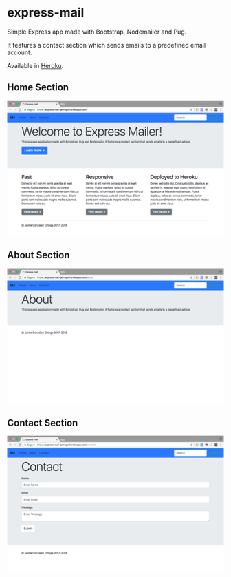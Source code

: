 # express-mail

Simple Express app made with Bootstrap, Nodemailer and Pug. 

It features a contact section which sends emails to a predefined email account.

Available in <a href="https://express-mail-jaimego.herokuapp.com/" target="_blank">Heroku</a>.

## Home Section

![](screenshot_home.png)

## About Section

![](screenshot_about.png)

## Contact Section

![](screenshot_contact.png)
